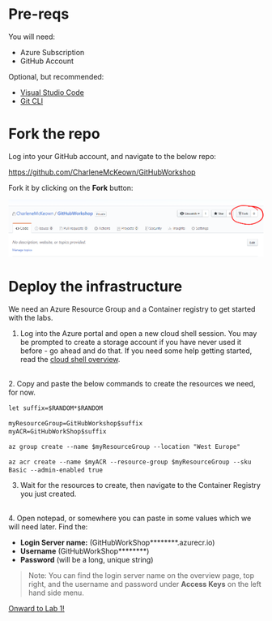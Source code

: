 # Pre-reqs

You will need: 

* Azure Subscription
* GitHub Account

Optional, but recommended:

* [Visual Studio Code](https://code.visualstudio.com/)
* [Git CLI](https://git-scm.com/downloads)

# Fork the repo

Log into your GitHub account, and navigate to the below repo:

https://github.com/CharleneMcKeown/GitHubWorkshop

Fork it by clicking on the **Fork** button:

<img src="imgs/ForkIt.PNG">


# Deploy the infrastructure

We need an Azure Resource Group and a Container registry to get started with the labs. 

1. Log into the Azure portal and open a new cloud shell session. You may be prompted to create a storage account if you have never used it before - go ahead and do that. If you need some help getting started, read the [cloud shell overview](https://docs.microsoft.com/en-us/azure/cloud-shell/overview).
<br>
2. Copy and paste the below commands to create the resources we need, for now. 

```
let suffix=$RANDOM*$RANDOM
```
```
myResourceGroup=GitHubWorkshop$suffix
myACR=GitHubWorkShop$suffix
```

```
az group create --name $myResourceGroup --location "West Europe"
```

```
az acr create --name $myACR --resource-group $myResourceGroup --sku Basic --admin-enabled true
```

3. Wait for the resources to create, then navigate to the Container Registry you just created.
<br>
4. Open notepad, or somewhere you can paste in some values which we will need later.  Find the:

* **Login Server name:** (GitHubWorkShop********.azurecr.io)
* **Username** (GitHubWorkShop********)
* **Password** (will be a long, unique string)
> Note: You can find the login server name on the overview page, top right, and the username and password under **Access Keys** on the left hand side menu.

[Onward to Lab 1!](../lab.1/lab.1.md)
